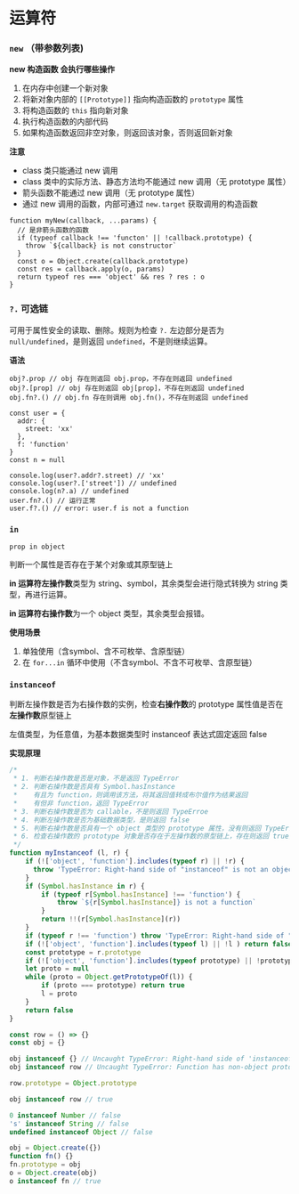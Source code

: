# 运算符

### `new` （带参数列表) 

**new 构造函数 会执行哪些操作**
1. 在内存中创建一个新对象
2. 将新对象内部的 `[[Prototype]]` 指向构造函数的 `prototype` 属性
3. 将构造函数的 `this` 指向新对象
4. 执行构造函数的内部代码
5. 如果构造函数返回非空对象，则返回该对象，否则返回新对象

**注意**
- class 类只能通过 new 调用
- class 类中的实际方法、静态方法均不能通过 new 调用（无 prototype 属性）
- 箭头函数不能通过 new 调用（无 prototype 属性）
- 通过 new 调用的函数，内部可通过 `new.target` 获取调用的构造函数

```
function myNew(callback, ...params) {
  // 是非箭头函数的函数
  if (typeof callback !== 'functon' || !callback.prototype) {
    throw `${callback} is not constructor`
  }
  const o = Object.create(callback.prototype)
  const res = callback.apply(o, params)
  return typeof res === 'object' && res ? res : o
}
```

### `?.` 可选链

可用于属性安全的读取、删除。规则为检查 `?.` 左边部分是否为 `null/undefined`，是则返回 `undefined`，不是则继续运算。

**语法**

```
obj?.prop // obj 存在则返回 obj.prop，不存在则返回 undefined
obj?.[prop] // obj 存在则返回 obj[prop]，不存在则返回 undefined
obj.fn?.() // obj.fn 存在则调用 obj.fn()，不存在则返回 undefined
```

```
const user = {
  addr: {
    street: 'xx'
  },
  f: 'function'
}
const n = null

console.log(user?.addr?.street) // 'xx'
console.log(user?.['street']) // undefined
console.log(n?.a) // undefined
user.fn?.() // 运行正常
user.f?.() // error: user.f is not a function
```

### `in`

`prop in object`

判断一个属性是否存在于某个对象或其原型链上

**in 运算符左操作数**类型为 string、symbol，其余类型会进行隐式转换为 string 类型，再进行运算。

**in 运算符右操作数**为一个 object 类型，其余类型会报错。

**使用场景**
1. 单独使用（含symbol、含不可枚举、含原型链）
2. 在 `for...in` 循环中使用（不含symbol、不含不可枚举、含原型链）

### `instanceof`

判断左操作数是否为右操作数的实例，检查**右操作数**的 prototype 属性值是否在**左操作数**原型链上

左值类型，为任意值，为基本数据类型时 instanceof 表达式固定返回 false

**实现原理**
```js
/*
 * 1. 判断右操作数是否是对象，不是返回 TypeError
 * 2. 判断右操作数是否具有 Symbol.hasInstance
 *    有且为 function，则调用该方法，将其返回值转成布尔值作为结果返回
 *    有但非 function，返回 TypeError
 * 3. 判断右操作数是否为 callable，不是则返回 TypeErroe
 * 4. 判断左操作数是否为基础数据类型，是则返回 false
 * 5. 判断右操作数是否具有一个 object 类型的 prototype 属性，没有则返回 TypeError
 * 6. 检查右操作数的 prototype 对象是否存在于左操作数的原型链上，存在则返回 true，否则返回 false
 */
function myInstanceof (l, r) {
    if (!['object', 'function'].includes(typeof r) || !r) {
      throw 'TypeError: Right-hand side of "instanceof" is not an object'
    }
    if (Symbol.hasInstance in r) {
        if (typeof r[Symbol.hasInstance] !== 'function') {
            throw `${r[Symbol.hasInstance]} is not a function`
        }
        return !!(r[Symbol.hasInstance](r))
    }
    if (typeof r !== 'function') throw 'TypeError: Right-hand side of "instanceof" is not callable'
    if (!['object', 'function'].includes(typeof l) || !l ) return false
    const prototype = r.prototype
    if (!['object', 'function'].includes(typeof prototype) || !prototype) throw `TypeError: Function has non-object prototype ${prototype} in instanceof check`
    let proto = null
    while (proto = Object.getPrototypeOf(l)) {
        if (proto === prototype) return true
        l = proto
    }
    return false
}

```

```js
const row = () => {}
const obj = {}

obj instanceof {} // Uncaught TypeError: Right-hand side of 'instanceof' is not callable
obj instanceof row // Uncaught TypeError: Function has non-object prototype 'undefined' in instanceof check

row.prototype = Object.prototype

obj instanceof row // true

0 instanceof Number // false
's' instanceof String // false
undefined instanceof Object // false

obj = Object.create({})
function fn() {}
fn.prototype = obj
o = Object.create(obj)
o instanceof fn // true
```
